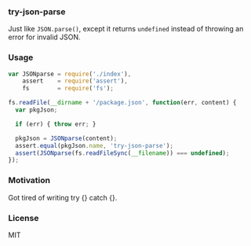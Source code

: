 ### try-json-parse

Just like `JSON.parse()`, except it returns `undefined` instead of throwing an error for invalid JSON.

### Usage

```js
var JSONparse = require('./index'),
    assert    = require('assert'),
    fs        = require('fs');

fs.readFile(__dirname + '/package.json', function(err, content) {
  var pkgJson;

  if (err) { throw err; }

  pkgJson = JSONparse(content);
  assert.equal(pkgJson.name, 'try-json-parse');
  assert(JSONparse(fs.readFileSync(__filename)) === undefined);
});
```

### Motivation

Got tired of writing try {} catch {}.

### License

MIT
